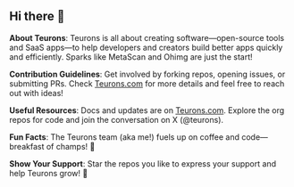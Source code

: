 ## Hi there 👋

**About Teurons**: Teurons is all about creating software—open-source tools and SaaS apps—to help developers and creators build better apps quickly and efficiently. Sparks like MetaScan and Ohimg are just the start!

**Contribution Guidelines**: Get involved by forking repos, opening issues, or submitting PRs. Check [Teurons.com](https://teurons.com) for more details and feel free to reach out with ideas!

**Useful Resources**: Docs and updates are on [Teurons.com](https://teurons.com). Explore the org repos for code and join the conversation on X (@teurons).

**Fun Facts**: The Teurons team (aka me!) fuels up on coffee and code—breakfast of champs! 🌈

**Show Your Support**: Star the repos you like to express your support and help Teurons grow! 🌟
